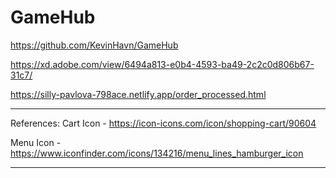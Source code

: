 # GameHub
https://github.com/KevinHavn/GameHub


https://xd.adobe.com/view/6494a813-e0b4-4593-ba49-2c2c0d806b67-31c7/


https://silly-pavlova-798ace.netlify.app/order_processed.html

----------------------------------------------
References:
Cart Icon - https://icon-icons.com/icon/shopping-cart/90604

Menu Icon - https://www.iconfinder.com/icons/134216/menu_lines_hamburger_icon

----------------------------------------------
